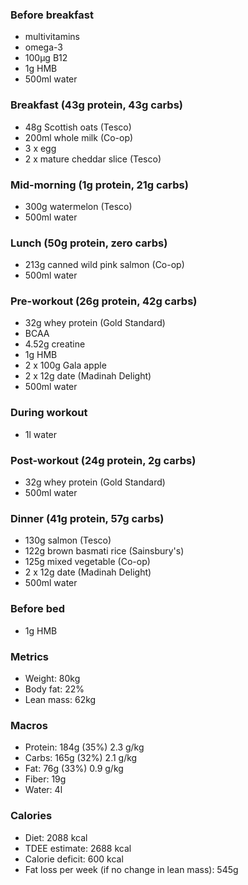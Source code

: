 ### Before breakfast

- multivitamins
- omega-3
- 100μg B12
- 1g HMB
- 500ml water

### Breakfast (43g protein, 43g carbs)

- 48g Scottish oats (Tesco)
- 200ml whole milk (Co-op)
- 3 x egg
- 2 x mature cheddar slice (Tesco)

### Mid-morning (1g protein, 21g carbs)

- 300g watermelon (Tesco)
- 500ml water

### Lunch (50g protein, zero carbs)

- 213g canned wild pink salmon (Co-op)
- 500ml water

### Pre-workout (26g protein, 42g carbs)

- 32g whey protein (Gold Standard)
- BCAA
- 4.52g creatine
- 1g HMB
- 2 x 100g Gala apple
- 2 x 12g date (Madinah Delight)
- 500ml water

### During workout

- 1l water

### Post-workout (24g protein, 2g carbs)

- 32g whey protein (Gold Standard)
- 500ml water

### Dinner (41g protein, 57g carbs)

- 130g salmon (Tesco)
- 122g brown basmati rice (Sainsbury's)
- 125g mixed vegetable (Co-op)
- 2 x 12g date (Madinah Delight)
- 500ml water

### Before bed

- 1g HMB

### Metrics

- Weight: 80kg
- Body fat: 22%
- Lean mass: 62kg

### Macros

- Protein: 184g (35%) 2.3 g/kg
- Carbs: 165g (32%) 2.1 g/kg
- Fat: 76g (33%) 0.9 g/kg
- Fiber: 19g
- Water: 4l

### Calories

- Diet: 2088 kcal
- TDEE estimate: 2688 kcal
- Calorie deficit: 600 kcal
- Fat loss per week (if no change in lean mass): 545g